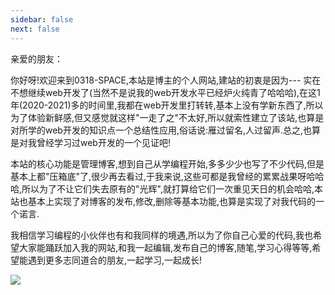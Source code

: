 ```yaml
---
sidebar: false
next: false
---
```

<BlogInfo/>

亲爱的朋友：

你好呀!欢迎来到0318-SPACE,本站是博主的个人网站,建站的初衷是因为---
实在不想继续web开发了(当然不是说我的web开发水平已经炉火纯青了哈哈哈),在这1年(2020-2021)多的时间里,我都在web开发里打转转,基本上没有学新东西了,所以为了体验新鲜感,但又感觉就这样"一走了之"不太好,所以就索性建立了该站,也算是对所学的web开发的知识点一个总结性应用,俗话说:雁过留名,人过留声.总之,也算是对我曾经学习过web开发的一个见证吧!

本站的核心功能是管理博客,想到自己从学编程开始,多多少少也写了不少代码,但是基本上都"压箱底"了,很少再去看过,于我来说,这些可都是我曾经的累累战果呀哈哈哈,所以为了不让它们失去原有的"光辉",就打算给它们一次重见天日的机会哈哈,本站也基本上实现了对博客的发布,修改,删除等基本功能,也算是实现了对我代码的一个诺言.

我相信学习编程的小伙伴也有和我同样的境遇,所以为了你自己心爱的代码,我也希望大家能踊跃加入我的网站,和我一起编辑,发布自己的博客,随笔,学习心得等等,希望能遇到更多志同道合的朋友,一起学习,一起成长!

![](http://www.lll.plus/media/image/default_blog_avatar.jpg)

<ActionBox />
        
<style>#top-box {margin-top:0.5rem!important;}</style>
